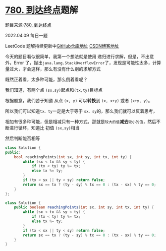 # [780. 到达终点](https://leetcode-cn.com/problems/reaching-points/)题解

题目来源:[780. 到达终点](https://leetcode-cn.com/problems/reaching-points/)

2022.04.09 每日一题

LeetCode 题解持续更新中[GitHub仓库地址](https://github.com/SleepingXiaoming/LeetCode-Problem-Solution.git) [CSDN博客地址](https://blog.csdn.net/qq_46176960/category_11617162.html)

今天的题目看似很简单，我第一个想法就是使用 递归进行求解，但是，不出意外，Error 了，抛出`java.lang.StackOverflowError`了，发现是可能性太多，计算量过大，才会这样，那么有没有什么别的求解方式

既然正着看，太多种可能，那么倒着看呢？

我们知道，有两个点 `(sx,sy)`起点和`(tx,ty)`目标点

根据题意，我们苦于知道 从点 `(x, y)` 可以**转换**到 `(x, x+y)` 或者 `(x+y, y)`。

所以我们可以知道`tx、ty`一定是大于等于 `sx、sy`的，那么我们就可以反着思考，

相加有很多种可能，但是相减只有一种方式，那就是`较大的值`**减去**`较小的值`，然后不断进行循环，知道比 初值 `(sx,sy)`相当

然后判断能否相等

```C++ [ ]
class Solution {
public:
    bool reachingPoints(int sx, int sy, int tx, int ty) {
        while (sx < tx && sy < ty) {
            if (tx < ty) ty %= tx;
            else tx %= ty;
        }
        if (tx < sx || ty < sy) return false;
        return sx == tx ? (ty - sy) % tx == 0 : (tx - sx) % ty == 0;
    }
};
```

```Java [ ]
class Solution {
    public boolean reachingPoints(int sx, int sy, int tx, int ty) {
        while (sx < tx && sy < ty) {
            if (tx < ty) ty %= tx;
            else tx %= ty;
        }
        if (tx < sx || ty < sy) return false;
        return sx == tx ? (ty - sy) % tx == 0 : (tx - sx) % ty == 0;
    }
}
```

